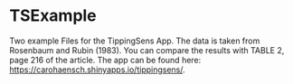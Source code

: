 # TSExample

Two example Files for the TippingSens App. The data is taken from Rosenbaum and Rubin (1983). You can compare the results with TABLE 2, page 216 of the article.  The app can be found here: https://carohaensch.shinyapps.io/tippingsens/.
